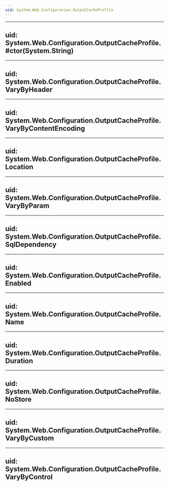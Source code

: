 ```yaml
---
uid: System.Web.Configuration.OutputCacheProfile
---
```


---
uid: System.Web.Configuration.OutputCacheProfile.#ctor(System.String)
---

---
uid: System.Web.Configuration.OutputCacheProfile.VaryByHeader
---

---
uid: System.Web.Configuration.OutputCacheProfile.VaryByContentEncoding
---

---
uid: System.Web.Configuration.OutputCacheProfile.Location
---

---
uid: System.Web.Configuration.OutputCacheProfile.VaryByParam
---

---
uid: System.Web.Configuration.OutputCacheProfile.SqlDependency
---

---
uid: System.Web.Configuration.OutputCacheProfile.Enabled
---

---
uid: System.Web.Configuration.OutputCacheProfile.Name
---

---
uid: System.Web.Configuration.OutputCacheProfile.Duration
---

---
uid: System.Web.Configuration.OutputCacheProfile.NoStore
---

---
uid: System.Web.Configuration.OutputCacheProfile.VaryByCustom
---

---
uid: System.Web.Configuration.OutputCacheProfile.VaryByControl
---
